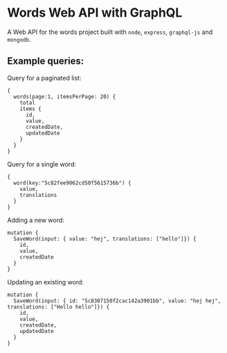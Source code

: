 # Words Web API with GraphQL

A Web API for the words project built with `node`, `express`, `graphql-js` and `mongodb`.

## Example queries:

Query for a paginated list:

```
{
  words(page:1, itemsPerPage: 20) {
    total
    items {
      id,
      value,
      createdDate,
      updatedDate
    }
  }
}

```

Query for a single word:

```
{
  word(key:"5c82fee9062cd50f5615736b") {
    value,
    translations
  }
}
```

Adding a new word:

```
mutation {
  SaveWord(input: { value: "hej", translations: ["hello"]}) {
    id,
    value,
    createdDate
  }
}
```

Updating an existing word:

```
mutation {
  SaveWord(input: { id: "5c8307150f2cac142a3901bb", value: "hej hej", translations: ["Hello hello"]}) {
    id,
    value,
    createdDate,
    updatedDate
  }
}
```
